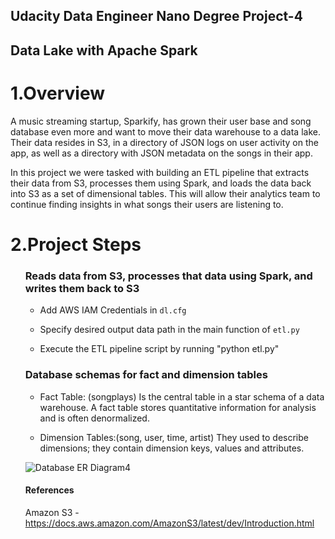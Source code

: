 
## Udacity Data Engineer Nano Degree Project-4

## Data Lake with Apache Spark

# 1.Overview

A music streaming startup, Sparkify, has grown their user base and song database even more and want to move their data warehouse to a data lake. Their data resides in S3, in a directory of JSON logs on user activity on the app, as well as a directory with JSON metadata on the songs in their app.

In this project we were tasked with building an ETL pipeline that extracts their data from S3, processes them using Spark, and loads the data back into S3 as a set of dimensional tables. This will allow their analytics team to continue finding insights in what songs their users are listening to.


#  2.Project Steps
<ul>

### Reads data from S3, processes that data using Spark, and writes them back to S3 

*  Add AWS IAM Credentials in `dl.cfg`

*  Specify desired output data path in the main function of `etl.py` 

*  Execute the ETL pipeline script by running "python etl.py"


### Database schemas for fact and dimension tables


* Fact Table: (songplays)
  Is the central table in a star schema of a data warehouse. A fact table stores quantitative information for analysis and is often denormalized.

* Dimension Tables:(song, user, time, artist)
  They used to describe dimensions; they contain dimension keys, values and attributes.


![Database ER Diagram4](https://user-images.githubusercontent.com/24846149/91642215-2f3cce80-ea32-11ea-9c34-ca11145090fd.png)





#### References

 Amazon S3 - https://docs.aws.amazon.com/AmazonS3/latest/dev/Introduction.html



